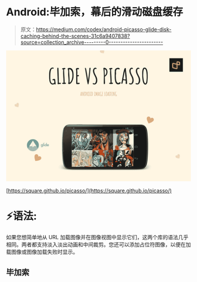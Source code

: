 # Android:毕加索，幕后的滑动磁盘缓存

> 原文：<https://medium.com/codex/android-picasso-glide-disk-caching-behind-the-scenes-31c6a9407838?source=collection_archive---------0----------------------->

![](img/bc4a1d900960d2dd6615493ae107aa5c.png)

[https://square.github.io/picasso/](https://square.github.io/picasso/)

# ⚡️语法:

如果您想简单地从 URL 加载图像并在图像视图中显示它们，这两个库的语法几乎相同。两者都支持淡入淡出动画和中间裁剪。您还可以添加占位符图像，以便在加载图像或图像加载失败时显示。

## 毕加索